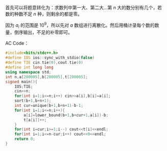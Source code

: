 首先可以将题意转化为：求数列中第一大、第二大...第 $n$ 大的数分别有几个，若数的种数不足 $n$ 种，则剩余的都是零。

因为 $a_i$ 的范围是 $10^9$，所以先对 $a$ 数组进行离散化。然后用桶计录每个数的数量，倒序输出，不足的补零即可。

AC Code：

```c++
#include<bits/stdc++.h>
#define IOS ios::sync_with_stdio(false)
#define TIE cin.tie(0),cout.tie(0) 
#define int long long
using namespace std;
int n,a[200005],b[200005],t[200005];
signed main(){
	IOS;TIE;
	cin>>n;
	for(int i=1;i<=n;i++) cin>>a[i],b[i]=a[i];
	sort(b+1,b+n+1);
	int cur=unique(b+1,b+n+1)-b-1;
	for(int i=1;i<=n;i++){
		a[i]=lower_bound(b+1,b+cur+1,a[i])-b;
		t[a[i]]++;
	}
	for(int i=cur;i>=1;i--) cout<<t[i]<<endl;
	for(int i=1;i<=n-cur;i++) cout<<0<<endl;
	return 0;
} 
```

